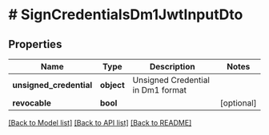 # # SignCredentialsDm1JwtInputDto

## Properties

Name | Type | Description | Notes
------------ | ------------- | ------------- | -------------
**unsigned_credential** | **object** | Unsigned Credential in Dm1 format |
**revocable** | **bool** |  | [optional]

[[Back to Model list]](../../README.md#models) [[Back to API list]](../../README.md#endpoints) [[Back to README]](../../README.md)

